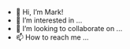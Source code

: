 - 👋 Hi, I’m Mark!
- 👀 I’m interested in ...
- 💞️ I’m looking to collaborate on ...
- 📫 How to reach me ...

<!---
mark4747/mark4747 is a ✨ special ✨ repository because its `README.md` (this file) appears on your GitHub profile.
You can click the Preview link to take a look at your changes.
--->
